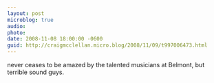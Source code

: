 ```yaml
---
layout: post
microblog: true
audio: 
photo: 
date: 2008-11-08 18:00:00 -0600
guid: http://craigmcclellan.micro.blog/2008/11/09/t997006473.html
---
```

never ceases to be amazed by the talented musicians at Belmont, but terrible sound guys.
